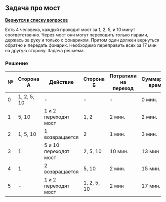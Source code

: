 ## Задача про мост

[**Вернутся к списку вопросов**](https://github.com/Torlopov-Andrey/hh_interview_ios/blob/master/readme.md)

Есть 4 человека, каждый проходит мост за 1, 2, 5, и 10 минут соответственно. Через мост они могут переходить только парами, держась за руку и только с фонариком. Притом один должен вернуться обратно и передать фонарик. Необходимо переправить всех за 17 мин на другую сторону. Задача решаема.

### Решение

|№ |Сторона А|Действие|Сторона Б|Потратили на переход|Суммарное время|
|---|---|---|---|---|---|
|0|1, 2, 5, 10| - | - | - | 0 мин.|
|1|5, 10|1 и 2 переходят мост|1, 2| 2 мин. | 2 мин.|
|2|1, 5, 10|1 возвращается|2|1 мин.|3 мин.|
|3|1|5 и 10 переходят мост| 2, 5, 10| 10 мин.| 13 мин|
|4|1|2 возвращается| 5, 10|2 мин.|15 мин.|
|5|-|1 и 2 переходят мост| 1, 2, 5, 10|2 мин|17 мин.|
